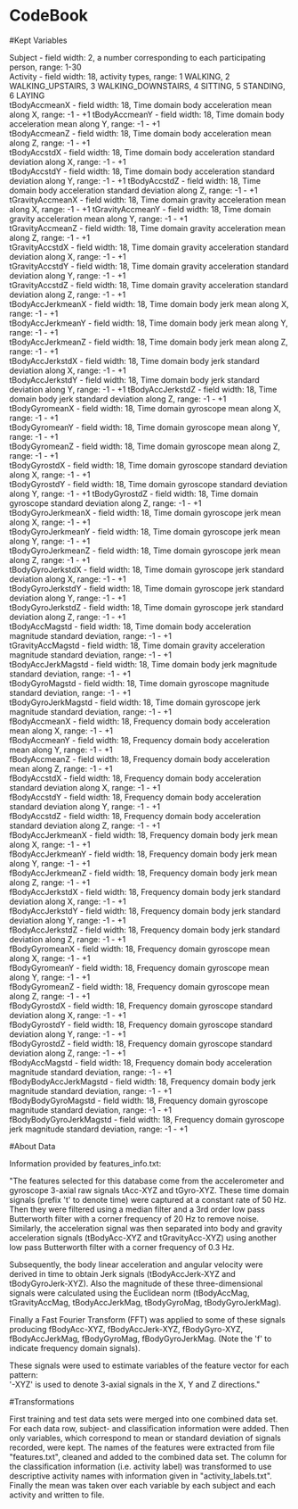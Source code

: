 CodeBook
========

#Kept Variables

Subject	- field width: 2, a number corresponding to each participating person,  range: 1-30  
Activity - field width: 18, activity types, range: 1 WALKING, 2 WALKING_UPSTAIRS, 3 WALKING_DOWNSTAIRS, 4 SITTING, 5 STANDING, 6 LAYING   
tBodyAccmeanX - field width: 18, Time domain body acceleration mean along X, range: -1 - +1 
tBodyAccmeanY - field width: 18, Time domain body acceleration mean along Y, range: -1 - +1  
tBodyAccmeanZ - field width: 18, Time domain body acceleration mean along Z, range: -1 - +1  
tBodyAccstdX - field width: 18, Time domain body acceleration standard deviation along X, range: -1 - +1  
tBodyAccstdY - field width: 18, Time domain body acceleration standard deviation along Y, range: -1 - +1 
tBodyAccstdZ - field width: 18, Time domain body acceleration standard deviation along Z, range: -1 - +1 
tGravityAccmeanX - field width: 18, Time domain gravity acceleration mean along X, range: -1 - +1 
tGravityAccmeanY - field width: 18, Time domain gravity acceleration mean along Y, range: -1 - +1  
tGravityAccmeanZ - field width: 18, Time domain gravity acceleration mean along Z, range: -1 - +1 	
tGravityAccstdX - field width: 18, Time domain gravity acceleration standard deviation along X, range: -1 - +1  	
tGravityAccstdY - field width: 18, Time domain gravity acceleration standard deviation along Y, range: -1 - +1 	
tGravityAccstdZ - field width: 18, Time domain gravity acceleration standard deviation along Z, range: -1 - +1 	
tBodyAccJerkmeanX - field width: 18, Time domain body jerk mean along X, range: -1 - +1 	
tBodyAccJerkmeanY - field width: 18, Time domain body jerk mean along Y, range: -1 - +1 	
tBodyAccJerkmeanZ - field width: 18, Time domain body jerk mean along Z, range: -1 - +1  	
tBodyAccJerkstdX - field width: 18, Time domain body jerk standard deviation along X, range: -1 - +1  	
tBodyAccJerkstdY - field width: 18, Time domain body jerk standard deviation along Y, range: -1 - +1 
tBodyAccJerkstdZ - field width: 18, Time domain body jerk standard deviation along Z, range: -1 - +1  	
tBodyGyromeanX - field width: 18, Time domain gyroscope mean along X, range: -1 - +1  	
tBodyGyromeanY - field width: 18, Time domain gyroscope mean along Y, range: -1 - +1  	
tBodyGyromeanZ - field width: 18, Time domain gyroscope mean along Z, range: -1 - +1 	
tBodyGyrostdX - field width: 18, Time domain gyroscope standard deviation along X, range: -1 - +1 	
tBodyGyrostdY - field width: 18, Time domain gyroscope standard deviation along Y, range: -1 - +1 
tBodyGyrostdZ - field width: 18, Time domain gyroscope standard deviation along Z, range: -1 - +1 	
tBodyGyroJerkmeanX - field width: 18, Time domain gyroscope jerk mean along X, range: -1 - +1 	
tBodyGyroJerkmeanY - field width: 18, Time domain gyroscope jerk mean along Y, range: -1 - +1 	
tBodyGyroJerkmeanZ - field width: 18, Time domain gyroscope jerk mean along Z, range: -1 - +1 	 	
tBodyGyroJerkstdX - field width: 18, Time domain gyroscope jerk standard deviation along X, range: -1 - +1 	
tBodyGyroJerkstdY - field width: 18, Time domain gyroscope jerk standard deviation along Y, range: -1 - +1 	
tBodyGyroJerkstdZ - field width: 18, Time domain gyroscope jerk standard deviation along Z, range: -1 - +1 	
tBodyAccMagstd - field width: 18, Time domain body acceleration magnitude standard deviation, range: -1 - +1 	
tGravityAccMagstd - field width: 18, Time domain gravity acceleration magnitude standard deviation, range: -1 - +1 	
tBodyAccJerkMagstd - field width: 18, Time domain body jerk magnitude standard deviation, range: -1 - +1 	
tBodyGyroMagstd - field width: 18, Time domain gyroscope magnitude standard deviation, range: -1 - +1 	
tBodyGyroJerkMagstd - field width: 18, Time domain gyroscope jerk magnitude standard deviation, range: -1 - +1 	
fBodyAccmeanX - field width: 18, Frequency domain body acceleration mean along X, range: -1 - +1 	
fBodyAccmeanY - field width: 18, Frequency domain body acceleration mean along Y, range: -1 - +1 	 
fBodyAccmeanZ - field width: 18, Frequency domain body acceleration mean along Z, range: -1 - +1 	
fBodyAccstdX - field width: 18, Frequency domain body acceleration standard deviation along X, range: -1 - +1 	
fBodyAccstdY - field width: 18, Frequency domain body acceleration standard deviation along Y, range: -1 - +1 	
fBodyAccstdZ - field width: 18, Frequency domain body acceleration standard deviation along Z, range: -1 - +1 	
fBodyAccJerkmeanX - field width: 18, Frequency domain body jerk mean along X, range: -1 - +1 	
fBodyAccJerkmeanY - field width: 18, Frequency domain body jerk mean along Y, range: -1 - +1 	
fBodyAccJerkmeanZ - field width: 18, Frequency domain body jerk mean along Z, range: -1 - +1 	
fBodyAccJerkstdX - field width: 18, Frequency domain body jerk standard deviation along X, range: -1 - +1 	
fBodyAccJerkstdY - field width: 18, Frequency domain body jerk standard deviation along Y, range: -1 - +1 	
fBodyAccJerkstdZ - field width: 18, Frequency domain body jerk standard deviation along Z, range: -1 - +1 	
fBodyGyromeanX - field width: 18, Frequency domain gyroscope mean along X, range: -1 - +1 	
fBodyGyromeanY - field width: 18, Frequency domain gyroscope mean along Y, range: -1 - +1 	
fBodyGyromeanZ - field width: 18, Frequency domain gyroscope mean along Z, range: -1 - +1 	
fBodyGyrostdX - field width: 18, Frequency domain gyroscope standard deviation along X, range: -1 - +1 	
fBodyGyrostdY - field width: 18, Frequency domain gyroscope standard deviation along Y, range: -1 - +1 	
fBodyGyrostdZ - field width: 18, Frequency domain gyroscope standard deviation along Z, range: -1 - +1 	
fBodyAccMagstd - field width: 18, Frequency domain body acceleration magnitude standard deviation, range: -1 - +1 	
fBodyBodyAccJerkMagstd - field width: 18, Frequency domain body jerk magnitude standard deviation, range: -1 - +1 	
fBodyBodyGyroMagstd - field width: 18, Frequency domain gyroscope magnitude standard deviation, range: -1 - +1 	
fBodyBodyGyroJerkMagstd - field width: 18, Frequency domain gyroscope jerk magnitude standard deviation, range: -1 - +1 
 
#About Data

Information provided by features_info.txt:

"The features selected for this database come from the accelerometer and gyroscope 3-axial raw signals tAcc-XYZ and tGyro-XYZ. These time domain signals (prefix 't' to denote time) were captured at a constant rate of 50 Hz. Then they were filtered using a median filter and a 3rd order low pass Butterworth filter with a corner frequency of 20 Hz to remove noise. Similarly, the acceleration signal was then separated into body and gravity acceleration signals (tBodyAcc-XYZ and tGravityAcc-XYZ) using another low pass Butterworth filter with a corner frequency of 0.3 Hz. 

Subsequently, the body linear acceleration and angular velocity were derived in time to obtain Jerk signals (tBodyAccJerk-XYZ and tBodyGyroJerk-XYZ). Also the magnitude of these three-dimensional signals were calculated using the Euclidean norm (tBodyAccMag, tGravityAccMag, tBodyAccJerkMag, tBodyGyroMag, tBodyGyroJerkMag). 

Finally a Fast Fourier Transform (FFT) was applied to some of these signals producing fBodyAcc-XYZ, fBodyAccJerk-XYZ, fBodyGyro-XYZ, fBodyAccJerkMag, fBodyGyroMag, fBodyGyroJerkMag. (Note the 'f' to indicate frequency domain signals). 

These signals were used to estimate variables of the feature vector for each pattern:  
'-XYZ' is used to denote 3-axial signals in the X, Y and Z directions."
 
#Transformations

First training and test data sets were merged into one combined data set. For each data row, subject- and classification information were added. Then only variables, which correspond to mean or standard deviation of signals recorded, were kept. The names of the features were extracted from file "features.txt", cleaned and added to the combined data set. The column for the classification information (i.e. activity label) was transformed to use descriptive activity names with information given in "activity_labels.txt". Finally the mean was taken over each variable by each subject and each activity and written to file.


